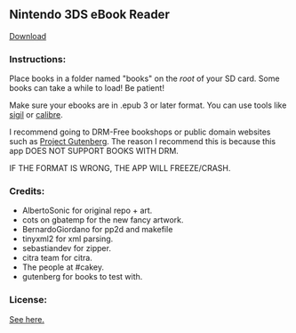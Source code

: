 ## Nintendo 3DS eBook Reader
[Download](https://github.com/reworks/3DS_eBook_Reader/releases/latest "Download the latest release here.")

### Instructions:
Place books in a folder named "books" on the *root* of your SD card. Some books can take a while to load! Be patient!

Make sure your ebooks are in .epub 3 or later format. You can use tools like [sigil](https://sigil-ebook.com/) or [calibre](https://calibre-ebook.com/).

I recommend going to DRM-Free bookshops or public domain websites such as [Project Gutenberg](https://www.gutenberg.org/).
The reason I recommend this is because this app DOES NOT SUPPORT BOOKS WITH DRM.


IF THE FORMAT IS WRONG, THE APP WILL FREEZE/CRASH.

### Credits:
- AlbertoSonic for original repo + art.
- cots on gbatemp for the new fancy artwork.
- BernardoGiordano for pp2d and makefile
- tinyxml2 for xml parsing.
- sebastiandev for zipper.
- citra team for citra.
- The people at #cakey.
- gutenberg for books to test with.

### License:
[See here.](https://github.com/reworks/3DS_eBook_Reader/blob/master/LICENSE.txt)